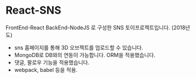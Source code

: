 # React-SNS
FrontEnd-React BackEnd-NodeJS 로 구성한 SNS 토이프로젝트입니다. (2018년도)

- sns 홈페이지를 통해 3D 오브젝트를 업로드할 수 있습니다.
- MongoDB로 DB와의 연동이 가능합니다. ORM을 적용했습니다.
- 댓글, 팔로우 기능을 적용했습니다.
- webpack, babel 등을 적용.
